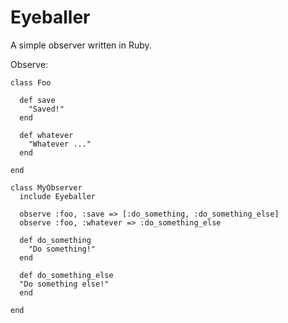 # Eyeballer

A simple observer written in Ruby.

Observe:

    class Foo

      def save
        "Saved!"
      end

      def whatever
        "Whatever ..."
      end

    end

    class MyObserver
      include Eyeballer

      observe :foo, :save => [:do_something, :do_something_else]
      observe :foo, :whatever => :do_something_else

      def do_something
        "Do something!"
      end

      def do_something_else
      "Do something else!"
      end

    end
    